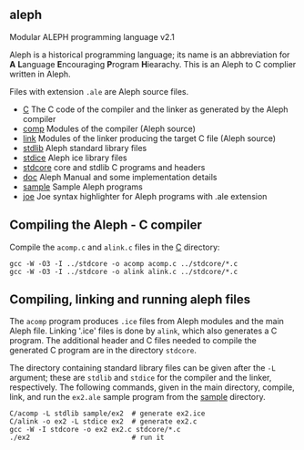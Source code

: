 ## aleph
Modular ALEPH programming language v2.1

Aleph is a historical programming language; its name is an abbreviation for
**A** **L**anguage **E**ncouraging **P**rogram **H**iearachy.
This is an Aleph to C complier written in Aleph.

Files with extension `.ale` are Aleph source files.

* [C](C) The C code of the compiler and the linker as generated by the Aleph compiler
* [comp](comp) Modules of the compiler (Aleph source)
* [link](link) Modules of the linker producing the target C file (Aleph source)
* [stdlib](stdlib) Aleph standard library files
* [stdice](stdice) Aleph ice library files
* [stdcore](stdcore) core and stdlib C programs and headers
* [doc](doc) Aleph Manual and some implementation details
* [sample](sample) Sample Aleph programs
* [joe](joe) Joe syntax highlighter for Aleph programs with .ale extension

## Compiling the Aleph - C compiler

Compile the `acomp.c` and `alink.c` files in the [C](C) directory:

    gcc -W -O3 -I ../stdcore -o acomp acomp.c ../stdcore/*.c
    gcc -W -O3 -I ../stdcore -o alink alink.c ../stdcore/*.c
   
## Compiling, linking and running aleph files

The `acomp` program produces `.ice` files from Aleph modules and the main Aleph file.
Linking '.ice' files is done by `alink`, which also generates a C program.
The additional header and C files needed to compile the generated C program
are in the directory `stdcore`.

The directory containing standard library files can be given after the `-L`
argument; these are `stdlib` and `stdice` for the compiler and the linker,
respectively. The following commands, given in the main directory, compile, link,
and run the `ex2.ale` sample program from the [sample](sample) directory.

    C/acomp -L stdlib sample/ex2  # generate ex2.ice
    C/alink -o ex2 -L stdice ex2  # generate ex2.c
    gcc -W -I stdcore -o ex2 ex2.c stdcore/*.c
    ./ex2                         # run it

